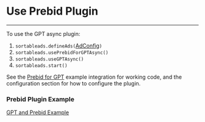 # Use Prebid Plugin

---

To use the GPT async plugin:

1. `sortableads.defineAds(`[AdConfig](#plugin-configuration)`)`
2. `sortableads.usePrebidForGPTAsync()`
3. `sortableads.useGPTAsync()`
4. `sortableads.start()`

See the [Prebid for GPT](/examples/gpt-and-prebid.html) example integration for working code, and the configuration section for how to configure the plugin.

### Prebid Plugin Example

[GPT and Prebid Example](//jsfiddle.net/vqv8r7np/32/embedded/html,result/ ':include :type=iframe width=100% height=700 allowpaymentrequest allowfullscreen frameborder=0')

